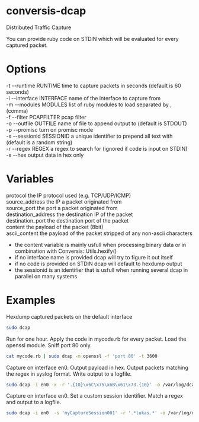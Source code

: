 conversis-dcap
==============

Distributed Traffic Capture

You can provide ruby code on STDIN which will be evaluated for every captured packet.

# Options

  -t --runtime RUNTIME		time to capture packets in seconds (default is 60 seconds)  
  -i --interface INTERFACE 	name of the interface to capture from  
  -m --modules MODULES		list of ruby modules to load separated by , (comma)  
  -f --filter PCAPFILTER	pcap filter  
  -o --outfile OUTFILE		name of file to append output to (default is STDOUT)  
  -p --promisc				turn on promisc mode  
  -s --sessionid SESSIONID	a unique identifier to prepend all text with (default is a random string)  
  -r --regex REGEX			a regex to search for (ignored if code is input on STDIN)  
  -x --hex					output data in hex only  

# Variables
  protocol					the IP protocol used (e.g. TCP/UDP/ICMP)  
  source_address			the IP a packet originated from  
  source_port				the port a packet originated from  
  destination_address		the destination IP of the packet  
  destination_port			the destination port of the packet  
  content					the payload of the packet (8bit)  
  ascii_content				the payload of the packet stripped of any non-ascii characters  

 * the content variable is mainly usfull when processing binary data or in combination with Conversis::Utils.hexify()
 * if no interface name is provided dcap will try to figure it out itself
 * if no code is provided on STDIN dcap will default to hexdump output
 * the sessionid is an identifier that is usfull when running several dcap in parallel on many systems

# Examples

  Hexdump captured packets on the default interface
   ```bash
  sudo dcap
  ```

  Run for one hour. Apply the code in mycode.rb for every packet. Load the openssl module. Sniff port 80 only.
   ```bash
  cat mycode.rb | sudo dcap -m openssl -f 'port 80' -t 3600
  ```

  Capture on interface en0. Output payload in hex. Output packets matching the regex in syslog format. Write output to a logfile.
  ```bash
  sudo dcap -i en0 -x -r '.{10}\x6C\x75\x6B\x61\x73.{10}' -o /var/log/dcap.log
  ```

  Capture on interface en0. Set a custom session identifier. Match a regex and output to a logfile.
  ```bash
  sudo dcap -i en0  -s 'myCaptureSession001' -r '.*lukas.*' -o /var/log/dcap.log
  ```
